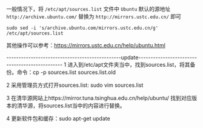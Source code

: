 一般情况下，将 `/etc/apt/sources.list` 文件中 `Ubuntu` 默认的源地址 `http://archive.ubuntu.com/` 替换为 `http://mirrors.ustc.edu.cn/` 即可
```
sudo sed -i 's/archive.ubuntu.com/mirrors.ustc.edu.cn/g' /etc/apt/sources.list
```
其他操作可以参考：https://mirrors.ustc.edu.cn/help/ubuntu.html

-----------------------------------------------update-----------------------------------------------
1 进入到/etc/apt文件夹当中，找到sources.list，将其备份。命令：cp -p sources.list sources.list.old

2 采用管理员方式打开sources.list: sudo vim sources.list

3 在清华源网站上https://mirror.tuna.tsinghua.edu.cn/help/ubuntu/ 找到对应版本的清华源，将sources.list当中的内容进行替换。

4 更新软件包和缓存：sudo apt-get update
